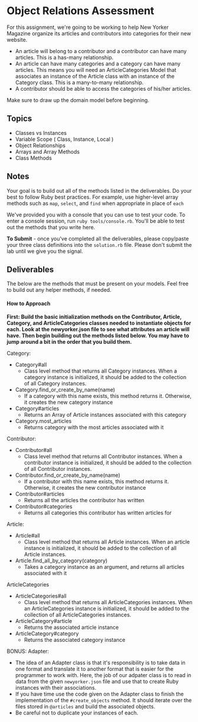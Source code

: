 # Object Relations Assessment

For this assignment, we're going to be working to help New Yorker Magazine organize its articles and contributors into categories for their new website. 
- An article will belong to a contributor and a contributor can have many articles.  This is a has-many relationship.
- An article can have many categories and a category can have many articles. This means you will need an ArticleCategories Model that associates an instance of the Article class with an instance of the Category class. This is a many-to-many relationship.
- A contributor should be able to access the categories of his/her articles.

Make sure to draw up the domain model before beginning. 

## Topics

+ Classes vs Instances
+ Variable Scope ( Class, Instance, Local )
+ Object Relationships
+ Arrays and Array Methods
+ Class Methods

## Notes

Your goal is to build out all of the methods listed in the deliverables. Do your best to follow Ruby best practices. For example, use higher-level array methods such as `map`, `select`, and `find` when appropriate in place of `each`

We've provided you with a console that you can use to test your code. To enter a console session, run `ruby tools/console.rb`. You'll be able to test out the methods that you write here.

**To Submit** - once you've completed all the deliverables, please copy/paste your three class definitions into the `solution.rb` file. Please don't submit the lab until we give you the signal.

## Deliverables
The below are the methods that must be present on your models. Feel free to build out any helper methods, if needed.

#### How to Approach
**First: Build the basic initialization methods on the Contributor, Article, Category, and ArticleCategories classes needed to instantiate objects for each. Look at the newyorker.json file to see what attributes an article will have.  Then begin building out the methods listed below.  You may have to jump around a bit in the order that you build them.**

Category:
- Category#all
  + Class level method that returns all Category instances. When a category instance is initialized, it should be added to the collection of all Category instances. 
- Category.find_or_create_by_name(name)
   + If a category  with this name exists, this method returns it. Otherwise, it creates the new category instance
- Category#articles
  + Returns an Array of Article instances associated with this category
- Category.most_articles
  + Returns category with the most articles associated with it

Contributor:
- Contributor#all
  + Class level method that returns all Contributor instances. When a contributor instance is initialized, it should be added to the collection of all Contributor instances.
- Contributor.find_or_create_by_name(name)
  + If a contributor  with this name exists, this method returns it. Otherwise, it creates the new contributor instance
- Contributor#articles
  + Returns all the articles the contributor has written
- Contributor#categories
  + Returns all categories this contributor has written articles for

Article:
- Article#all
  + Class level method that returns all Article instances. When an article instance is initialized, it should be added to the collection of all Article instances.
- Article.find_all_by_category(category)
  + Takes a category instance as an argument, and returns all articles associated with it

ArticleCategories
- ArticleCategories#all
  + Class level method that returns all ArticleCategories instances. When an ArticleCategories instance is initialized, it should be added to the collection of all ArticleCategories instances.
- ArticleCategory#article
  + Returns the associated article instance
- ArticleCategory#category
  + Returns the associated category instance
  
BONUS:
Adapter:
- The idea of an Adapter class is that it's responsibility is to take data in one format and translate it to another format that is easier for the programmer to work with.  Here, the job of our adpater class is to read in data from the given `newyorker.json` file and use that to create Ruby instances with their associations.
- If you have time use the code given on the Adapter class to finish the implementation of the `#create_objects` method.  It should iterate over the files stored in `@articles` and build the associated objects.
- Be careful not to duplicate your instances of each.
